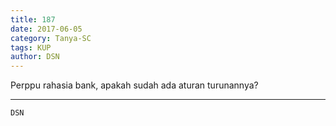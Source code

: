```yaml
---
title: 187
date: 2017-06-05
category: Tanya-SC
tags: KUP
author: DSN
---
```


Perppu rahasia bank, apakah sudah ada aturan turunannya?

---



`DSN`
